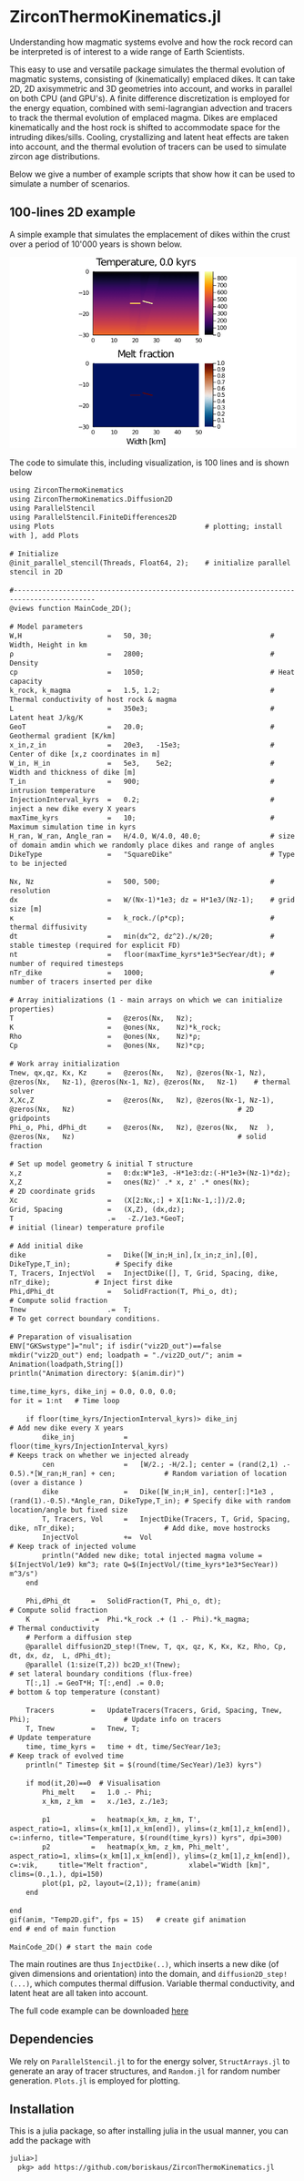 # ZirconThermoKinematics.jl

Understanding how magmatic systems evolve and how the rock record can be interpreted is of interest to a wide range of Earth Scientists.

This easy to use and versatile package simulates the thermal evolution of magmatic systems, consisting of (kinematically) emplaced dikes. It can take 2D, 2D axisymmetric and 3D geometries into account, and works in parallel on both CPU (and GPU's). A finite difference discretization is employed for the energy equation, combined with semi-lagrangian advection and tracers to track the thermal evolution of emplaced magma. Dikes are emplaced kinematically and the host rock is shifted to accommodate space for the intruding dikes/sills. Cooling, crystallizing and latent heat effects are taken into account, and the thermal evolution of tracers can be used to simulate zircon age distributions.

Below we give a number of example scripts that show how it can be used to simulate a number of scenarios.

## 100-lines 2D example
A simple example that simulates the emplacement of dikes within the crust over a period of 10'000 years is shown below. 

![2-D dike intrusion](examples/movies/Example2D.gif)


The code to simulate this, including visualization, is 100 lines and is shown below 
```
using ZirconThermoKinematics
using ZirconThermoKinematics.Diffusion2D
using ParallelStencil
using ParallelStencil.FiniteDifferences2D
using Plots                                     # plotting; install with ], add Plots

# Initialize 
@init_parallel_stencil(Threads, Float64, 2);    # initialize parallel stencil in 2D

#------------------------------------------------------------------------------------------
@views function MainCode_2D();

# Model parameters
W,H                     =   50, 30;                             # Width, Height in km
ρ                       =   2800;                               # Density 
cp                      =   1050;                               # Heat capacity
k_rock, k_magma         =   1.5, 1.2;                           # Thermal conductivity of host rock & magma
L                       =   350e3;                              # Latent heat J/kg/K
GeoT                    =   20.0;                               # Geothermal gradient [K/km]
x_in,z_in               =   20e3,   -15e3;                      # Center of dike [x,z coordinates in m]
W_in, H_in              =   5e3,    5e2;                        # Width and thickness of dike [m]
T_in                    =   900;                                # intrusion temperature
InjectionInterval_kyrs  =   0.2;                                # inject a new dike every X years
maxTime_kyrs            =   10;                                 # Maximum simulation time in kyrs
H_ran, W_ran, Angle_ran =   H/4.0, W/4.0, 40.0;                 # size of domain amdin which we randomly place dikes and range of angles   
DikeType                =   "SquareDike"                        # Type to be injected

Nx, Nz                  =   500, 500;                           # resolution
dx                      =   W/(Nx-1)*1e3; dz = H*1e3/(Nz-1);    # grid size [m]
κ                       =   k_rock./(ρ*cp);                     # thermal diffusivity   
dt                      =   min(dx^2, dz^2)./κ/20;              # stable timestep (required for explicit FD)
nt                      =   floor(maxTime_kyrs*1e3*SecYear/dt); # number of required timesteps
nTr_dike                =   1000;                               # number of tracers inserted per dike

# Array initializations (1 - main arrays on which we can initialize properties)
T                       =   @zeros(Nx,   Nz);                    
K                       =   @ones(Nx,    Nz)*k_rock;
Rho                     =   @ones(Nx,    Nz)*ρ;       
Cp                      =   @ones(Nx,    Nz)*cp;

# Work array initialization
Tnew, qx,qz, Kx, Kz     =   @zeros(Nx,   Nz), @zeros(Nx-1, Nz), @zeros(Nx,   Nz-1), @zeros(Nx-1, Nz), @zeros(Nx,   Nz-1)    # thermal solver
X,Xc,Z                  =   @zeros(Nx,   Nz), @zeros(Nx-1, Nz-1),   @zeros(Nx,   Nz)                                        # 2D gridpoints
Phi_o, Phi, dPhi_dt     =   @zeros(Nx,   Nz), @zeros(Nx,   Nz  ),   @zeros(Nx,   Nz)                                        # solid fraction

# Set up model geometry & initial T structure
x,z                     =   0:dx:W*1e3, -H*1e3:dz:(-H*1e3+(Nz-1)*dz);
X,Z                     =   ones(Nz)' .* x, z' .* ones(Nx);                             # 2D coordinate grids
Xc                      =   (X[2:Nx,:] + X[1:Nx-1,:])/2.0;
Grid, Spacing           =   (X,Z), (dx,dz);
T                       .=   -Z./1e3.*GeoT;                                             # initial (linear) temperature profile

# Add initial dike
dike                    =   Dike([W_in;H_in],[x_in;z_in],[0], DikeType,T_in);           # Specify dike 
T, Tracers, InjectVol   =   InjectDike([], T, Grid, Spacing, dike, nTr_dike);           # Inject first dike
Phi,dPhi_dt             =   SolidFraction(T, Phi_o, dt);                                # Compute solid fraction
Tnew                    .=  T;                                                          # To get correct boundary conditions.

# Preparation of visualisation
ENV["GKSwstype"]="nul"; if isdir("viz2D_out")==false mkdir("viz2D_out") end; loadpath = "./viz2D_out/"; anim = Animation(loadpath,String[])
println("Animation directory: $(anim.dir)")

time,time_kyrs, dike_inj = 0.0, 0.0, 0.0;
for it = 1:nt   # Time loop

    if floor(time_kyrs/InjectionInterval_kyrs)> dike_inj                                                    # Add new dike every X years
        dike_inj            =   floor(time_kyrs/InjectionInterval_kyrs)                                     # Keeps track on whether we injected already
        cen                 =   [W/2.; -H/2.]; center = (rand(2,1) .- 0.5).*[W_ran;H_ran] + cen;            # Random variation of location (over a distance )
        dike                =   Dike([W_in;H_in], center[:]*1e3 ,(rand(1).-0.5).*Angle_ran, DikeType,T_in); # Specify dike with random location/angle but fixed size 
        T, Tracers, Vol     =   InjectDike(Tracers, T, Grid, Spacing, dike, nTr_dike);                      # Add dike, move hostrocks
        InjectVol           +=  Vol                                                                         # Keep track of injected volume
        println("Added new dike; total injected magma volume = $(InjectVol/1e9) km^3; rate Q=$(InjectVol/(time_kyrs*1e3*SecYear)) m^3/s")
    end

    Phi,dPhi_dt     =   SolidFraction(T, Phi_o, dt);                                            # Compute solid fraction
    K               .=  Phi.*k_rock .+ (1 .- Phi).*k_magma;                                     # Thermal conductivity
    # Perform a diffusion step
    @parallel diffusion2D_step!(Tnew, T, qx, qz, K, Kx, Kz, Rho, Cp, dt, dx, dz,  L, dPhi_dt);  
    @parallel (1:size(T,2)) bc2D_x!(Tnew);                                                      # set lateral boundary conditions (flux-free)
    T[:,1] .= GeoT*H; T[:,end] .= 0.0;                                                          # bottom & top temperature (constant)
  
    Tracers         =   UpdateTracers(Tracers, Grid, Spacing, Tnew, Phi);                       # Update info on tracers 
    T, Tnew         =   Tnew, T;                                                                # Update temperature
    time, time_kyrs =   time + dt, time/SecYear/1e3;                                            # Keep track of evolved time
    println(" Timestep $it = $(round(time/SecYear)/1e3) kyrs")

    if mod(it,20)==0  # Visualisation
        Phi_melt    =   1.0 .- Phi;             
        x_km, z_km  =   x./1e3, z./1e3;
 
        p1          =   heatmap(x_km, z_km, T',         aspect_ratio=1, xlims=(x_km[1],x_km[end]), ylims=(z_km[1],z_km[end]),   c=:inferno, title="Temperature, $(round(time_kyrs)) kyrs", dpi=300)
        p2          =   heatmap(x_km, z_km, Phi_melt',  aspect_ratio=1, xlims=(x_km[1],x_km[end]), ylims=(z_km[1],z_km[end]),   c=:vik,     title="Melt fraction",          xlabel="Width [km]", clims=(0.,1.), dpi=150)
        plot(p1, p2, layout=(2,1)); frame(anim)
    end

end
gif(anim, "Temp2D.gif", fps = 15)   # create gif animation
end # end of main function

MainCode_2D() # start the main code
```
The main routines are thus ``InjectDike(..)``, which inserts a new dike (of given dimensions and orientation) into the domain, and ``diffusion2D_step!(...)``, which computes thermal diffusion. Variable thermal conductivity, and latent heat are all taken into account. 

The full code example can be downloaded [here](./examples/Example2D.jl)

## Dependencies
We rely on `ParallelStencil.jl` to for the energy solver, `StructArrays.jl` to generate an aray of tracer structures, and `Random.jl` for random number generation. `Plots.jl` is employed for plotting.  

## Installation
This is a julia package, so after installing julia in the usual manner, you can add the package with 
```
julia>]
  pkg> add https://github.com/boriskaus/ZirconThermoKinematics.jl
```
